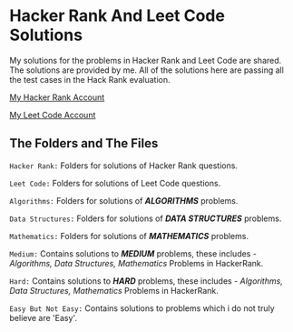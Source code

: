 # Hacker Rank And Leet Code Solutions
My solutions for the problems in Hacker Rank and Leet Code are shared. The solutions are provided by me. All of the solutions here are 
passing all the test cases in the Hack Rank evaluation.

[My Hacker Rank Account](https://www.hackerrank.com/ilkercankaya)

[My Leet Code Account](https://leetcode.com/ilkercankaya/)

## The Folders and The Files

`Hacker Rank:` Folders for solutions of Hacker Rank questions.

`Leet Code:` Folders for solutions of Leet Code questions.
 
`Algorithms:` Folders for solutions of _**ALGORITHMS**_ problems.

`Data Structures:` Folders for solutions of _**DATA STRUCTURES**_ problems.

`Mathematics:` Folders for solutions of _**MATHEMATICS**_ problems.

`Medium:` Contains solutions to _**MEDIUM**_ problems, these includes - _Algorithms, 
Data Structures, Mathematics_ Problems in HackerRank.

`Hard:` Contains solutions to _**HARD**_ problems, these includes - _Algorithms, 
Data Structures, Mathematics_ Problems in HackerRank.

`Easy But Not Easy:` Contains solutions to problems which i do not truly believe are 'Easy'.
